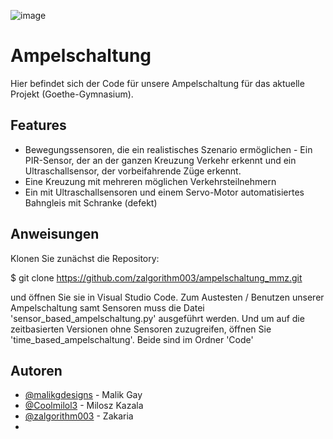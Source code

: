 ![image](https://github.com/user-attachments/assets/0b427717-3b84-4f43-8d11-35431e47b909)


# Ampelschaltung
Hier befindet sich der Code für unsere Ampelschaltung für das aktuelle Projekt (Goethe-Gymnasium).



## Features

- Bewegungssensoren, die ein realistisches Szenario ermöglichen - Ein PIR-Sensor, der an der ganzen Kreuzung Verkehr erkennt und ein Ultraschallsensor, der vorbeifahrende Züge erkennt.
- Eine Kreuzung mit mehreren möglichen Verkehrsteilnehmern
- Ein mit Ultraschallsensoren und einem Servo-Motor automatisiertes Bahngleis mit Schranke (defekt)

## Anweisungen

Klonen Sie zunächst die Repository:

   $ git clone https://github.com/zalgorithm003/ampelschaltung_mmz.git
   
und öffnen Sie sie in Visual Studio Code.
Zum Austesten / Benutzen unserer Ampelschaltung samt Sensoren muss die Datei 'sensor_based_ampelschaltung.py' ausgeführt werden. Und um auf die zeitbasierten Versionen ohne Sensoren zuzugreifen, öffnen Sie 'time_based_ampelschaltung'. Beide sind im Ordner 'Code'

## Autoren

- [@malikgdesigns](https://www.github.com/malikgdesigns) - Malik Gay
- [@Coolmilol3](https://www.github.com/Coolmilol3) - Milosz Kazala
- [@zalgorithm003](https://www.github.com/zalgorithm003) - Zakaria
- 


